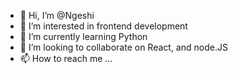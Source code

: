 - 👋 Hi, I’m @Ngeshi
- 👀 I’m interested in frontend development
- 🌱 I’m currently learning  Python
- 💞️ I’m looking to collaborate on React, and node.JS
- 📫 How to reach me ...

<!---
Ngeshi/Ngeshi is a ✨ special ✨ repository because its `README.md` (this file) appears on your GitHub profile.
You can click the Preview link to take a look at your changes.
--->
